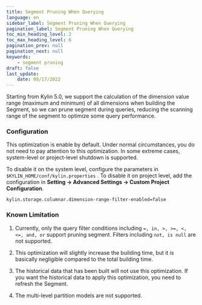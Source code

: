 ```yaml
---
title: Segment Pruning When Querying
language: en
sidebar_label: Segment Pruning When Querying
pagination_label: Segment Pruning When Querying
toc_min_heading_level: 2
toc_max_heading_level: 6
pagination_prev: null
pagination_next: null
keywords:
    - segment pruning
draft: false
last_update:
    date: 08/17/2022
---
```


Starting from Kylin 5.0, we support the calculation of the dimension value range (maximum and minimum) of all dimensions when building the Segment, so we can prune segment during queries, reducing the scanning range of the segment to optimize some query performance.


### Configuration

This optimization is enable by default. Under normal circumstances, you do not need to pay attention to this optimization. In some extreme cases, system-level or project-level shutdown is supported.

To disable it on the system level, configure the parameters in `$KYLIN_HOME/conf/kylin.properties` . To disable it on project level, add the configuration in **Setting -> Advanced Settings -> Custom Project Configuration**.

`kylin.storage.columnar.dimension-range-filter-enabled=false`

### Known Limitation

1. Currently, only the query filter conditions including `=, in, >, >=, <, <=, and, or`  support pruning segment. Filters including `not, is null` are not supported.

2. This optimization will slightly increase the building time, but it is basically negligible compared to the total building time.

3. The historical data that has been built will not use this optimization. If you want the historical data to apply this optimization, you need to refresh the Segment.

4. The multi-level partition models are not supported.
